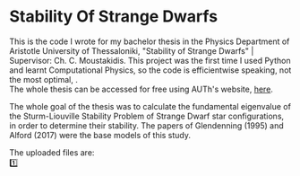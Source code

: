 # Stability Of Strange Dwarfs

This is the code I wrote for my bachelor thesis in the Physics Department of Aristotle University of Thessaloniki, "Stability of Strange Dwarfs" | Supervisor: Ch. C. Moustakidis. This project was the first time I used Python and learnt Computational Physics, so the code is efficientwise speaking, not the most optimal, .  
The whole thesis can be accessed for free using AUTh's website, [here](https://ikee.lib.auth.gr/record/360475/?ln=en). 

The whole goal of the thesis was to calculate the fundamental eigenvalue of the Sturm-Liouville Stability Problem of Strange Dwarf star configurations, in order to determine their stability. The papers of Glendenning (1995) and Alford (2017) were the base models of this study.  

The uploaded files are:  
:one: 
